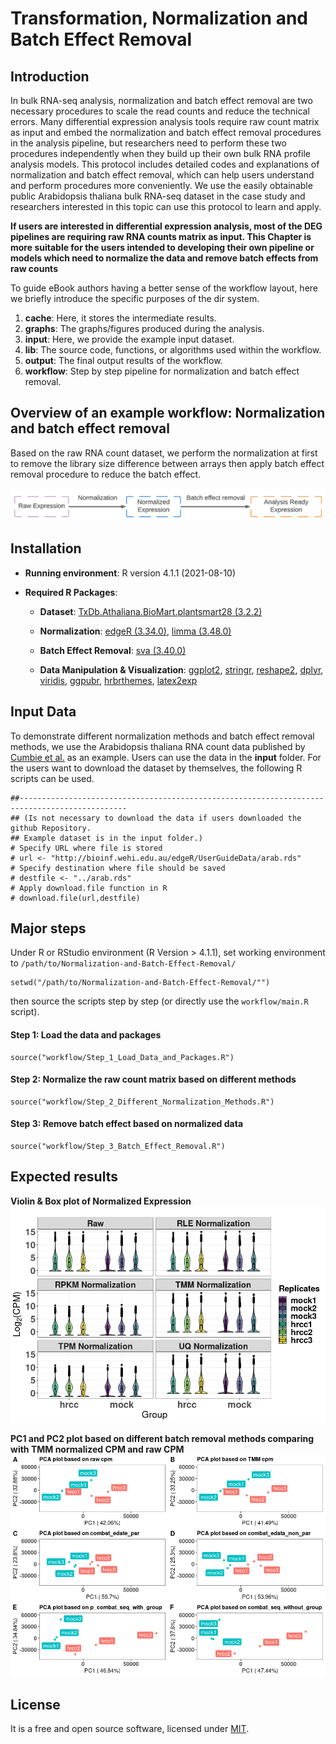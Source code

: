 # Transformation, Normalization and Batch Effect Removal
## Introduction 
In bulk RNA-seq analysis, normalization and batch effect removal are two necessary procedures to scale the read counts and reduce the technical errors. Many differential expression analysis tools require raw count matrix as input and embed the normalization and batch effect removal procedures in the analysis pipeline, but researchers need to perform these two procedures independently when they build up their own bulk RNA profile analysis models. This protocol includes detailed codes and explanations of normalization and batch effect removal, which can help users understand and perform procedures more conveniently. We use the easily obtainable public Arabidopsis thaliana bulk RNA-seq dataset in the case study and researchers interested in this topic can use this protocol to learn and apply. 

**If users are interested in differential expression analysis, most of the DEG pipelines are requiring raw RNA counts matrix as input. This Chapter is more suitable for the users intended to developing their own pipeline or models which need to normalize the data and remove batch effects from raw counts**

To guide eBook authors having a better sense of the workflow layout, here we briefly introduce the specific purposes of the dir system. 

1. __cache__: Here, it stores the intermediate results. 
2. __graphs__: The graphs/figures produced during the analysis.
3. __input__: Here, we provide the example input dataset. 
4. __lib__: The source code, functions, or algorithms used within the workflow.
5. __output__: The final output results of the workflow.
6. __workflow__: Step by step pipeline for normalization and batch effect removal.

## Overview of an example workflow: Normalization and batch effect removal 

Based on the raw RNA count dataset, we perform the normalization at first to remove the library size difference between arrays then apply batch effect removal procedure to reduce the batch effect. 

![Normalization and batch effect removal workflow](graphs/Workflow.png)

## Installation

- __Running environment__: 
    R version 4.1.1 (2021-08-10)

- __Required R Packages__: 
  - __Dataset__:
    [TxDb.Athaliana.BioMart.plantsmart28 (3.2.2)](https://bioconductor.org/packages/release/data/annotation/html/TxDb.Athaliana.BioMart.plantsmart28.html)
   - __Normalization__:
      [edgeR (3.34.0)](https://bioconductor.org/packages/release/bioc/html/edgeR.html), [limma (3.48.0)](https://bioconductor.org/packages/release/bioc/html/limma.html)
    - __Batch Effect Removal__:
      [sva (3.40.0)](https://bioconductor.org/packages/release/bioc/html/sva.html)

  - __Data Manipulation & Visualization__:
      [ggplot2](https://cran.r-project.org/web/packages/ggplot2/index.html), [stringr](https://cran.r-project.org/web/packages/stringr/index.html), [reshape2](https://cran.r-project.org/web/packages/reshape2/index.html), [dplyr](https://cran.r-project.org/web/packages/dplyr/index.html), [viridis](https://cran.r-project.org/web/packages/viridis/index.html), [ggpubr](https://cran.r-project.org/web/packages/ggpubr/index.html), [hrbrthemes](https://cran.r-project.org/web/packages/hrbrthemes/index.html), [latex2exp](https://cran.r-project.org/web/packages/latex2exp/index.html)
       
## Input Data
To demonstrate different normalization methods and batch effect removal methods, we use the Arabidopsis thaliana RNA count data published by [Cumbie et al.](https://www.google.com/search?q=4.%09Cumbie%2C+J.+S.%2C+Kimbrel%2C+J.+A.%2C+Di%2C+Y.%2C+Schafer%2C+D.+W.%2C+Wilhelm%2C+L.+J.%2C+Fox%2C+S.+E.%2C+Sullivan%2C+C.+M.%2C+Curzon%2C+A.+D.%2C+Carrington%2C+J.+C.%2C+Mockler%2C+T.+C.+and+Chang%2C+J.+H.+%282011%29.+GENE-counter%3A+a+computational+pipeline+for+the+analysis+of+RNA-Seq+data+for+gene+expression+differences.+PLoS+One+6%2810%29%3A+e25279.&rlz=1C1CHBF_enUS890US890&ei=BhoIYrL1IJWgkPIP1LeMqA0&ved=0ahUKEwiykPn4gfv1AhUVEEQIHdQbA9UQ4dUDCA4&uact=5&oq=4.%09Cumbie%2C+J.+S.%2C+Kimbrel%2C+J.+A.%2C+Di%2C+Y.%2C+Schafer%2C+D.+W.%2C+Wilhelm%2C+L.+J.%2C+Fox%2C+S.+E.%2C+Sullivan%2C+C.+M.%2C+Curzon%2C+A.+D.%2C+Carrington%2C+J.+C.%2C+Mockler%2C+T.+C.+and+Chang%2C+J.+H.+%282011%29.+GENE-counter%3A+a+computational+pipeline+for+the+analysis+of+RNA-Seq+data+for+gene+expression+differences.+PLoS+One+6%2810%29%3A+e25279.&gs_lcp=Cgdnd3Mtd2l6EAMyBwgAEEcQsAMyBwgAEEcQsAMyBwgAEEcQsAMyBwgAEEcQsAMyBwgAEEcQsAMyBwgAEEcQsAMyBwgAEEcQsAMyBwgAEEcQsANKBAhBGABKBAhGGABQwQNYwQNgvAloAnABeACAAQCIAQCSAQCYAQCgAQKgAQHIAQjAAQE&sclient=gws-wiz) as an example. Users can use the data in the **input** folder. 
For the users want to download the dataset by themselves, the following R scripts can be used. 
```
##----------------------------------------------------------------------------------------------
## (Is not necessary to download the data if users downloaded the github Repository. 
## Example dataset is in the input folder.)
# Specify URL where file is stored
# url <- "http://bioinf.wehi.edu.au/edgeR/UserGuideData/arab.rds"
# Specify destination where file should be saved
# destfile <- "../arab.rds"
# Apply download.file function in R
# download.file(url,destfile)

```


## Major steps
Under R or RStudio environment (R Version > 4.1.1), set working environment to `/path/to/Normalization-and-Batch-Effect-Removal/` 

```
setwd("/path/to/Normalization-and-Batch-Effect-Removal/"")
```

then source the scripts step by step (or directly use the `workflow/main.R` script). 

#### Step 1: Load the data and packages

```
source("workflow/Step_1_Load_Data_and_Packages.R")
```

#### Step 2: Normalize the raw count matrix based on different methods

```
source("workflow/Step_2_Different_Normalization_Methods.R")
```

#### Step 3: Remove batch effect based on normalized data

```
source("workflow/Step_3_Batch_Effect_Removal.R")
```



## Expected results
**Violin & Box plot of Normalized Expression**
![Violin_Boxplot_of_Normalized_Expression](graphs/Violin_Boxplot_of_Normalized_Expression.png)

**PC1 and PC2 plot based on different batch removal methods comparing with TMM normalized CPM and raw CPM**
![PCA](graphs/PCA_Plot_of_Batch_Effect_Removed_Results.png)

## License
It is a free and open source software, licensed under [MIT](https://github.com/github/choosealicense.com/blob/gh-pages/LICENSE.md).
